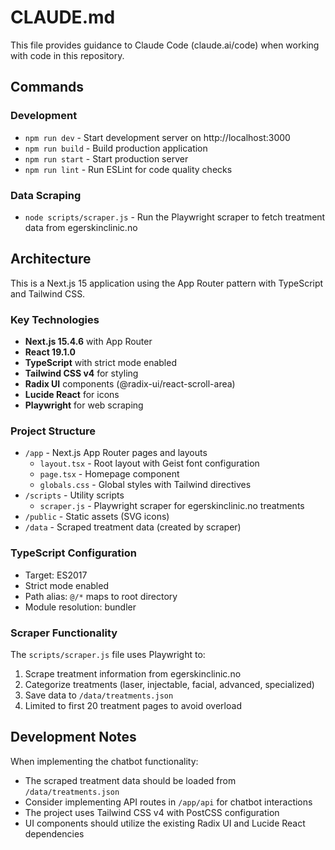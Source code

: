 # CLAUDE.md

This file provides guidance to Claude Code (claude.ai/code) when working with code in this repository.

## Commands

### Development
- `npm run dev` - Start development server on http://localhost:3000
- `npm run build` - Build production application
- `npm run start` - Start production server
- `npm run lint` - Run ESLint for code quality checks

### Data Scraping
- `node scripts/scraper.js` - Run the Playwright scraper to fetch treatment data from egerskinclinic.no

## Architecture

This is a Next.js 15 application using the App Router pattern with TypeScript and Tailwind CSS.

### Key Technologies
- **Next.js 15.4.6** with App Router
- **React 19.1.0** 
- **TypeScript** with strict mode enabled
- **Tailwind CSS v4** for styling
- **Radix UI** components (@radix-ui/react-scroll-area)
- **Lucide React** for icons
- **Playwright** for web scraping

### Project Structure
- `/app` - Next.js App Router pages and layouts
  - `layout.tsx` - Root layout with Geist font configuration
  - `page.tsx` - Homepage component
  - `globals.css` - Global styles with Tailwind directives
- `/scripts` - Utility scripts
  - `scraper.js` - Playwright scraper for egerskinclinic.no treatments
- `/public` - Static assets (SVG icons)
- `/data` - Scraped treatment data (created by scraper)

### TypeScript Configuration
- Target: ES2017
- Strict mode enabled
- Path alias: `@/*` maps to root directory
- Module resolution: bundler

### Scraper Functionality
The `scripts/scraper.js` file uses Playwright to:
1. Scrape treatment information from egerskinclinic.no
2. Categorize treatments (laser, injectable, facial, advanced, specialized)
3. Save data to `/data/treatments.json`
4. Limited to first 20 treatment pages to avoid overload

## Development Notes

When implementing the chatbot functionality:
- The scraped treatment data should be loaded from `/data/treatments.json`
- Consider implementing API routes in `/app/api` for chatbot interactions
- The project uses Tailwind CSS v4 with PostCSS configuration
- UI components should utilize the existing Radix UI and Lucide React dependencies